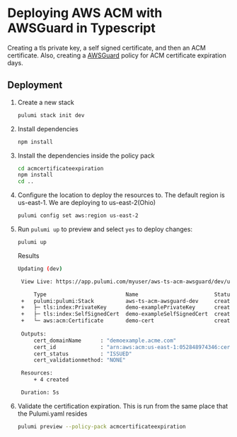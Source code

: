 # Deploying AWS ACM with AWSGuard in Typescript

Creating a tls private key, a self signed certificate, and then an ACM certificate.  Also,
creating a [AWSGuard](https://www.pulumi.com/docs/guides/crossguard/awsguard/) policy for
ACM certificate expiration days.
## Deployment

1.  Create a new stack
    ```bash
    pulumi stack init dev
    ```
1. Install dependencies
    ```bash
    npm install
    ```

1. Install the dependencies inside the policy pack
    ```bash
    cd acmcertificateexpiration
    npm install
    cd ..
    ```

1.  Configure the location to deploy the resources to. The default region is us-east-1. We are deploying to us-east-2(Ohio)

    ```bash
    pulumi config set aws:region us-east-2
    ```

1. Run `pulumi up` to preview and select `yes` to deploy changes:
   ```bash
   pulumi up
   ```

   Results
   ```bash
   Updating (dev)

    View Live: https://app.pulumi.com/myuser/aws-ts-acm-awsguard/dev/updates/1

        Type                         Name                        Status      
    +   pulumi:pulumi:Stack          aws-ts-acm-awsguard-dev     created     
    +   ├─ tls:index:PrivateKey      demo-examplePrivateKey      created     
    +   ├─ tls:index:SelfSignedCert  demo-exampleSelfSignedCert  created     
    +   └─ aws:acm:Certificate       demo-cert                   created     
    
    Outputs:
        cert_domainName      : "demoexample.acme.com"
        cert_id              : "arn:aws:acm:us-east-1:052848974346:certificate/30840e8d-2a46-4387-a368-2597395e1333"
        cert_status          : "ISSUED"
        cert_validationmethod: "NONE"

    Resources:
        + 4 created

    Duration: 5s
   ```

1. Validate the certification expiration.  This is run from the same place that the Pulumi.yaml resides

   ```bash
   pulumi preview --policy-pack acmcertificateexpiration
   ```